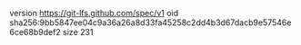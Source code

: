 version https://git-lfs.github.com/spec/v1
oid sha256:9bb5847ee04c9a36a26a8d33fa45258c2dd4b3d67dacb9e57546e6ce68b9def2
size 231

